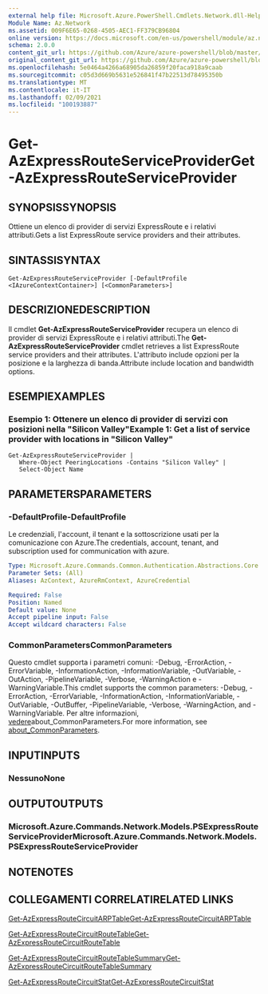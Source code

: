 ```yaml
---
external help file: Microsoft.Azure.PowerShell.Cmdlets.Network.dll-Help.xml
Module Name: Az.Network
ms.assetid: 009F6E65-0268-4505-AEC1-FF379CB96804
online version: https://docs.microsoft.com/en-us/powershell/module/az.network/get-azexpressrouteserviceprovider
schema: 2.0.0
content_git_url: https://github.com/Azure/azure-powershell/blob/master/src/Network/Network/help/Get-AzExpressRouteServiceProvider.md
original_content_git_url: https://github.com/Azure/azure-powershell/blob/master/src/Network/Network/help/Get-AzExpressRouteServiceProvider.md
ms.openlocfilehash: 5e0464a4266a68905da26859f20faca918a9caab
ms.sourcegitcommit: c05d3d669b5631e526841f47b22513d78495350b
ms.translationtype: MT
ms.contentlocale: it-IT
ms.lasthandoff: 02/09/2021
ms.locfileid: "100193887"
---
```

# <span data-ttu-id="fc1c9-101">Get-AzExpressRouteServiceProvider</span><span class="sxs-lookup"><span data-stu-id="fc1c9-101">Get-AzExpressRouteServiceProvider</span></span>

## <span data-ttu-id="fc1c9-102">SYNOPSIS</span><span class="sxs-lookup"><span data-stu-id="fc1c9-102">SYNOPSIS</span></span>
<span data-ttu-id="fc1c9-103">Ottiene un elenco di provider di servizi ExpressRoute e i relativi attributi.</span><span class="sxs-lookup"><span data-stu-id="fc1c9-103">Gets a list ExpressRoute service providers and their attributes.</span></span>

## <span data-ttu-id="fc1c9-104">SINTASSI</span><span class="sxs-lookup"><span data-stu-id="fc1c9-104">SYNTAX</span></span>

```
Get-AzExpressRouteServiceProvider [-DefaultProfile <IAzureContextContainer>] [<CommonParameters>]
```

## <span data-ttu-id="fc1c9-105">DESCRIZIONE</span><span class="sxs-lookup"><span data-stu-id="fc1c9-105">DESCRIPTION</span></span>
<span data-ttu-id="fc1c9-106">Il cmdlet **Get-AzExpressRouteServiceProvider** recupera un elenco di provider di servizi ExpressRoute e i relativi attributi.</span><span class="sxs-lookup"><span data-stu-id="fc1c9-106">The **Get-AzExpressRouteServiceProvider** cmdlet retrieves a list ExpressRoute service providers and their attributes.</span></span> <span data-ttu-id="fc1c9-107">L'attributo include opzioni per la posizione e la larghezza di banda.</span><span class="sxs-lookup"><span data-stu-id="fc1c9-107">Attribute include location and bandwidth options.</span></span>

## <span data-ttu-id="fc1c9-108">ESEMPI</span><span class="sxs-lookup"><span data-stu-id="fc1c9-108">EXAMPLES</span></span>

### <span data-ttu-id="fc1c9-109">Esempio 1: Ottenere un elenco di provider di servizi con posizioni nella "Silicon Valley"</span><span class="sxs-lookup"><span data-stu-id="fc1c9-109">Example 1: Get a list of service provider with locations in "Silicon Valley"</span></span>
```
Get-AzExpressRouteServiceProvider |
   Where-Object PeeringLocations -Contains "Silicon Valley" |
   Select-Object Name
```

## <span data-ttu-id="fc1c9-110">PARAMETERS</span><span class="sxs-lookup"><span data-stu-id="fc1c9-110">PARAMETERS</span></span>

### <span data-ttu-id="fc1c9-111">-DefaultProfile</span><span class="sxs-lookup"><span data-stu-id="fc1c9-111">-DefaultProfile</span></span>
<span data-ttu-id="fc1c9-112">Le credenziali, l'account, il tenant e la sottoscrizione usati per la comunicazione con Azure.</span><span class="sxs-lookup"><span data-stu-id="fc1c9-112">The credentials, account, tenant, and subscription used for communication with azure.</span></span>

```yaml
Type: Microsoft.Azure.Commands.Common.Authentication.Abstractions.Core.IAzureContextContainer
Parameter Sets: (All)
Aliases: AzContext, AzureRmContext, AzureCredential

Required: False
Position: Named
Default value: None
Accept pipeline input: False
Accept wildcard characters: False
```

### <span data-ttu-id="fc1c9-113">CommonParameters</span><span class="sxs-lookup"><span data-stu-id="fc1c9-113">CommonParameters</span></span>
<span data-ttu-id="fc1c9-114">Questo cmdlet supporta i parametri comuni: -Debug, -ErrorAction, -ErrorVariable, -InformationAction, -InformationVariable, -OutVariable, -OutAction, -PipelineVariable, -Verbose, -WarningAction e -WarningVariable.</span><span class="sxs-lookup"><span data-stu-id="fc1c9-114">This cmdlet supports the common parameters: -Debug, -ErrorAction, -ErrorVariable, -InformationAction, -InformationVariable, -OutVariable, -OutBuffer, -PipelineVariable, -Verbose, -WarningAction, and -WarningVariable.</span></span> <span data-ttu-id="fc1c9-115">Per altre informazioni, [vedere](http://go.microsoft.com/fwlink/?LinkID=113216)about_CommonParameters.</span><span class="sxs-lookup"><span data-stu-id="fc1c9-115">For more information, see [about_CommonParameters](http://go.microsoft.com/fwlink/?LinkID=113216).</span></span>

## <span data-ttu-id="fc1c9-116">INPUT</span><span class="sxs-lookup"><span data-stu-id="fc1c9-116">INPUTS</span></span>

### <span data-ttu-id="fc1c9-117">Nessuno</span><span class="sxs-lookup"><span data-stu-id="fc1c9-117">None</span></span>

## <span data-ttu-id="fc1c9-118">OUTPUT</span><span class="sxs-lookup"><span data-stu-id="fc1c9-118">OUTPUTS</span></span>

### <span data-ttu-id="fc1c9-119">Microsoft.Azure.Commands.Network.Models.PSExpressRouteServiceProvider</span><span class="sxs-lookup"><span data-stu-id="fc1c9-119">Microsoft.Azure.Commands.Network.Models.PSExpressRouteServiceProvider</span></span>

## <span data-ttu-id="fc1c9-120">NOTE</span><span class="sxs-lookup"><span data-stu-id="fc1c9-120">NOTES</span></span>

## <span data-ttu-id="fc1c9-121">COLLEGAMENTI CORRELATI</span><span class="sxs-lookup"><span data-stu-id="fc1c9-121">RELATED LINKS</span></span>

[<span data-ttu-id="fc1c9-122">Get-AzExpressRouteCircuitARPTable</span><span class="sxs-lookup"><span data-stu-id="fc1c9-122">Get-AzExpressRouteCircuitARPTable</span></span>](Get-AzExpressRouteCircuitARPTable.md)

[<span data-ttu-id="fc1c9-123">Get-AzExpressRouteCircuitRouteTable</span><span class="sxs-lookup"><span data-stu-id="fc1c9-123">Get-AzExpressRouteCircuitRouteTable</span></span>](Get-AzExpressRouteCircuitRouteTable.md)

[<span data-ttu-id="fc1c9-124">Get-AzExpressRouteCircuitRouteTableSummary</span><span class="sxs-lookup"><span data-stu-id="fc1c9-124">Get-AzExpressRouteCircuitRouteTableSummary</span></span>](Get-AzExpressRouteCircuitRouteTableSummary.md)

[<span data-ttu-id="fc1c9-125">Get-AzExpressRouteCircuitStat</span><span class="sxs-lookup"><span data-stu-id="fc1c9-125">Get-AzExpressRouteCircuitStat</span></span>](./Get-AzExpressRouteCircuitStat.md)
